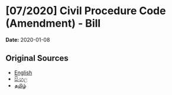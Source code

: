 # [07/2020] Civil Procedure Code (Amendment) - Bill

**Date:** 2020-01-08

## Original Sources

- [English](https://documents.gov.lk/view/bills/2020/1/07-2020_E.pdf)
- [සිංහල](https://documents.gov.lk/view/bills/2020/1/07-2020_S.pdf)
- [தமிழ்](https://documents.gov.lk/view/bills/2020/1/07-2020_T.pdf)
